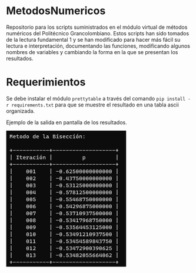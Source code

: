 # MetodosNumericos
Repositorio para los scripts suministrados en el módulo virtual de métodos numéricos del Politécnico Grancolombiano. 
Estos scripts han sido tomados de la lectura fundamental 1 y se han modificado para hacer más fácil su lectura e interpretación, documentando las funciones, modificando algunos nombres de variables y cambiando la forma en la que se presentan los resultados.

# Requerimientos

Se debe instalar el módulo `prettytable` a través del comando `pip install -r requirements.txt` para que se muestre el resultado en una tabla ascii organizada.

Ejemplo de la salida en pantalla de los resultados.

![Ejemplo de salida](imagenes/ejemplo_salida.png)

